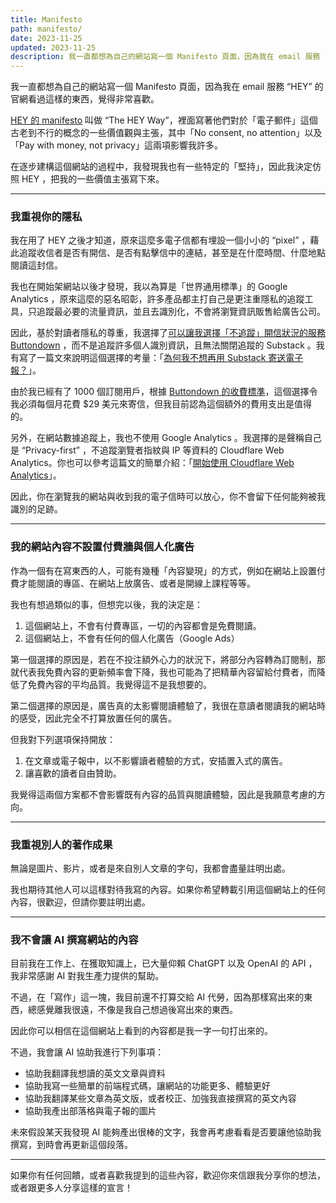 ```yaml
---
title: Manifesto
path: manifesto/
date: 2023-11-25
updated: 2023-11-25
description: 我一直都想為自己的網站寫一個 Manifesto 頁面，因為我在 email 服務 “HEY” 的官網看過這樣的東西，覺得非常喜歡。在逐步建構這個網站的過程中，我發現我也有一些特定的「堅持」，因此我決定仿照 HEY ，把我的一些價值主張寫下來。
---
```


我一直都想為自己的網站寫一個 Manifesto 頁面，因為我在 email 服務 “HEY” 的官網看過這樣的東西，覺得非常喜歡。

[HEY 的 manifesto](https://www.hey.com/the-hey-way/) 叫做 “The HEY Way”，裡面寫著他們對於「電子郵件」這個古老到不行的概念的一些價值觀與主張，其中「No consent, no attention」以及「Pay with money, not privacy」這兩項影響我許多。

在逐步建構這個網站的過程中，我發現我也有一些特定的「堅持」，因此我決定仿照 HEY ，把我的一些價值主張寫下來。

---

### 我重視你的隱私

我在用了 HEY 之後才知道，原來這麼多電子信都有埋設一個小小的 “pixel” ，藉此追蹤收信者是否有開信、是否有點擊信中的連結，甚至是在什麼時間、什麼地點閱讀這封信。

我也在開始架網站以後才發現，我以為算是「世界通用標準」的 Google Analytics ，原來這麼的惡名昭彰，許多產品都主打自己是更注重隱私的追蹤工具，只追蹤最必要的流量資訊，並且去識別化，不會將瀏覽資訊販售給廣告公司。

因此，基於對讀者隱私的尊重，我選擇了[可以讓我選擇「不追蹤」開信狀況的服務 Buttondown](@/archive/first-impression-of-buttondown.md) ，而不是追蹤許多個人識別資訊，且無法關閉追蹤的 Substack 。我有寫了一篇文來說明這個選擇的考量：「[為何我不想再用 Substack 寄送電子報？](@/newsletters/18-why-i-dont-want-to-use-substack-anymore.md)」。

由於我已經有了 1000 個訂閱用戶，根據 [Buttondown 的收費標準](https://buttondown.email/pricing)，這個選擇令我必須每個月花費 $29 美元來寄信，但我目前認為這個額外的費用支出是值得的。

另外，在網站數據追蹤上，我也不使用 Google Analytics 。我選擇的是聲稱自己是 “Privacy-first” ，不追蹤瀏覽者指紋與 IP 等資料的 Cloudflare Web Analytics。你也可以參考這篇文的簡單介紹：「[開始使用 Cloudflare Web Analytics](@/blog/tried-tried-to-use-cloudflare-web-analytics.md)」。

因此，你在瀏覽我的網站與收到我的電子信時可以放心，你不會留下任何能夠被我識別的足跡。

---

### 我的網站內容不設置付費牆與個人化廣告

作為一個有在寫東西的人，可能有幾種「內容變現」的方式，例如在網站上設置付費才能閱讀的專區、在網站上放廣告、或者是開線上課程等等。

我也有想過類似的事，但想完以後，我的決定是：

1. 這個網站上，不會有付費專區，一切的內容都會是免費閱讀。
2. 這個網站上，不會有任何的個人化廣告（Google Ads）

第一個選擇的原因是，若在不投注額外心力的狀況下，將部分內容轉為訂閱制，那就代表我免費內容的更新頻率會下降，我也可能為了把精華內容留給付費者，而降低了免費內容的平均品質。我覺得這不是我想要的。

第二個選擇的原因是，廣告真的太影響閱讀體驗了，我很在意讀者閱讀我的網站時的感受，因此完全不打算放置任何的廣告。

但我對下列選項保持開放：

1. 在文章或電子報中，以不影響讀者體驗的方式，安插置入式的廣告。
2. 讓喜歡的讀者自由贊助。

我覺得這兩個方案都不會影響既有內容的品質與閱讀體驗，因此是我願意考慮的方向。

---

### 我重視別人的著作成果

無論是圖片、影片，或者是來自別人文章的字句，我都會盡量註明出處。

我也期待其他人可以這樣對待我寫的內容。如果你希望轉載引用這個網站上的任何內容，很歡迎，但請你要註明出處。

---

### 我不會讓 AI 撰寫網站的內容

目前我在工作上、在獲取知識上，已大量仰賴 ChatGPT 以及 OpenAI 的 API ，我非常感謝 AI 對我生產力提供的幫助。

不過，在「寫作」這一塊，我目前還不打算交給 AI 代勞，因為那樣寫出來的東西，總感覺離我很遠，不像是我自己想過後寫出來的東西。

因此你可以相信在這個網站上看到的內容都是我一字一句打出來的。

不過，我會讓 AI 協助我進行下列事項：

- 協助我翻譯我想讀的英文文章與資料
- 協助我寫一些簡單的前端程式碼，讓網站的功能更多、體驗更好
- 協助我翻譯某些文章為英文版，或者校正、加強我直接撰寫的英文內容
- 協助我產出部落格與電子報的圖片

未來假設某天我發現 AI 能夠產出很棒的文字，我會再考慮看看是否要讓他協助我撰寫，到時會再更新這個段落。

---

如果你有任何回饋，或者喜歡我提到的這些內容，歡迎你來信跟我分享你的想法，或者跟更多人分享這樣的宣言！